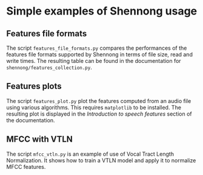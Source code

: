 # Simple examples of Shennong usage

## Features file formats

The script ``features_file_formats.py`` compares the performances of the
features file formats supported by Shennong in terms of file size, read and
write times. The resulting table can be found in the documentation for
`shennong/features_collection.py`.


## Features plots

The script ``features_plot.py`` plot the features computed from an audio file
using various algorithms. This requires ``matplotlib`` to be installed. The
resulting plot is displayed in the *Introduction to speech features* section of
the documentation.


## MFCC with VTLN

The script ``mfcc_vtln.py`` is an example of use of Vocal Tract Length
Normalization. It shows how to train a VTLN model and apply it to normalize
MFCC features.
